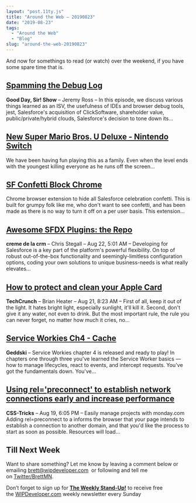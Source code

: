 ```yaml
---
layout: "post.11ty.js"
title: "Around the Web – 20190823"
date: "2019-08-23"
tags: 
  - "Around the Web"
  - "Blog"
slug: "around-the-web-20190823"
---
```


And now for somethings to read (or watch) over the weekend, if you have some spare time that is.

## [Spamming the Debug Log](https://www.gooddaysirpodcast.com/226)

**Good Day, Sir! Show** – Jeremy Ross – In this episode, we discuss various things learned as an ISV, the usefulness of IDEs and browser debug tools, jest, Salesforce's acquisition of ClickSoftware, shareholder value, public/private/hybrid clouds, Salesforce's decision to tone down its…

## [New Super Mario Bros. U Deluxe - Nintendo Switch](https://www.amazon.com/gp/product/B07HCZ7LPW/ref=as_li_qf_asin_il_tl?ie=UTF8&tag=wipdevelope05-20&creative=9325&linkCode=as2&creativeASIN=B07HCZ7LPW&linkId=16700e7aeefaf82a3b37653a573a2dcb)

We have been having fun playing this as a family. Even when the level ends with the youngest killing everyone as he runs off the screen...

## [SF Confetti Block Chrome](https://github.com/toddhalfpenny/sf-confetti-block-chrome)

Chrome browser extension to hide all Salesforce celebration confetti. This is built for grumpy folk like me, who don't want to see confetti, and has been made as there is no way to turn it off on a per user basis. This extension...[](https://github.com/toddhalfpenny/sf-confetti-block-chrome#installation)

## [Awesome SFDX Plugins: the Repo](https://medium.com/creme-de-la-crm/awesome-sfdx-plugins-the-repo-8e99d408752)

**creme de la crm** – Chris Stegall – Aug 22, 5:01 AM – Developing for Salesforce is a key part of the platform's powerful flexibility. On top of robust out-of-the-box functionality and seemingly-limitless configuration options, coding your own solutions to unique business-needs is what really elevates…

## [How to protect and clean your Apple Card](https://techcrunch.com/2019/08/21/how-to-protect-and-clean-your-apple-card/)

**TechCrunch** – Brian Heater – Aug 21, 8:23 AM – First of all, keep it out of the light. It hates bright light, especially sunlight, it'll kill it. Second, don't give it any water, not even to drink. But the most important rule, the rule you can never forget, no matter how much it cries, no…

## [Service Workies Ch4 - Cache](https://gedd.ski/post/service-workies-chapter4/)

**Geddski** – Service Workies chapter 4 is released and ready to play! In chapters one through three you've learned the Service Worker basics — how to manage lifecycles, react to events, and intercept requests. You've got the fundamentals down. You've…

## [Using rel='preconnect' to establish network connections early and increase performance](https://css-tricks.com/using-relpreconnect-to-establish-network-connections-early-and-increase-performance/)

**CSS-Tricks** – Aug 19, 6:05 PM – Easily manage projects with monday.com Adding rel=preconnect to a <link> informs the browser that your page intends to establish a connection to another domain, and that you'd like the process to start as soon as possible. Resources will load…

## Till Next Week

Want to share something? Let me know by leaving a comment below or emailing [brett@wipdeveloper.com](mailto:brett@wipdeveloper.com)  or following and tell me on [Twitter/BrettMN](https://twitter.com/BrettMN).

Don’t forget to sign up for **[The Weekly Stand-Up!](https://wipdeveloper.wpcomstaging.com/newsletter/)** to receive free the [WIPDeveloper.com](https://wipdeveloper.wpcomstaging.com/) weekly newsletter every Sunday
